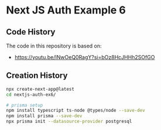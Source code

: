# Next JS Auth Example 6

## Code History

The code in this repository is based on:

- https://youtu.be/INwOeQ0RagY?si=bOz8HcJHHh2SOfGO

## Creation History

```bash
npx create-next-app@latest
cd nextjs-auth-ex6/

# prisma setup
npm install typescript ts-node @types/node --save-dev
npm install prisma --save-dev
npx prisma init --datasource-provider postgresql
```
